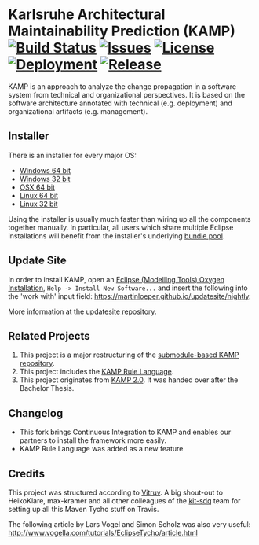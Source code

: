 # Karlsruhe Architectural Maintainability Prediction (KAMP) [![Build Status](https://travis-ci.org/KAMP-Research/KAMP_CPRL.svg?branch=master)](https://travis-ci.org/KAMP-Research/KAMP_CPRL) [![Issues](https://img.shields.io/github/issues/KAMP-Research/KAMP_CPRL.svg)](https://github.com/KAMP-Research/KAMP_CPRL/issues) [![License](https://img.shields.io/github/license/KAMP-Research/KAMP_CPRL.svg)](https://raw.githubusercontent.com/KAMP-Research/KAMP_CPRL/master/LICENSE) [![Deployment](https://img.shields.io/github/last-commit/KAMP-Research/KAMP_CPRL/master.svg?label=last%20deployed%20nightly)](https://martinloeper.github.io/updatesite/nightly) [![Release](https://img.shields.io/github/release/KAMP-Research/KAMP_CPRL.svg)](https://martinloeper.github.io/updatesite/release)

KAMP is an approach to analyze the change propagation in a software system from technical and organizational perspectives. It is based on the software architecture annotated with technical (e.g. deployment) and organizational artifacts (e.g. management).

## Installer
There is an installer for every major OS:
- [Windows 64 bit](https://github.com/MartinLoeper/KAMP-Windows-Installer)
- [Windows 32 bit](https://github.com/MartinLoeper/KAMP-Windows-32bit-Installer)
- [OSX 64 bit](https://github.com/MartinLoeper/KAMP-OSX-Installer)
- [Linux 64 bit](https://github.com/MartinLoeper/KAMP-Linux-Installer)
- [Linux 32 bit](https://github.com/MartinLoeper/KAMP-Linux-32bit-Installer)

Using the installer is usually much faster than wiring up all the components together manually.
In particular, all users which share multiple Eclipse installations will benefit from the installer's underlying [bundle pool](https://stackoverflow.com/questions/28746404/what-does-the-bundle-pool-option-in-the-eclipse-installer-has-to-offer).

## Update Site
In order to install KAMP, open an [Eclipse (Modelling Tools) Oxygen Installation](https://www.eclipse.org/downloads/packages/release/Oxygen/3.RC3), `Help -> Install New Software...` and insert the following into the 'work with' input field: https://martinloeper.github.io/updatesite/nightly.

More information at the [updatesite repository](https://github.com/MartinLoeper/updatesite).

## Related Projects
1) This project is a major restructuring of the [submodule-based KAMP repository](https://github.com/KAMP-Research/KAMP).
2) This project includes the [KAMP Rule Language](https://github.com/MartinLoeper/KAMP-DSL).
3) This project originates from [KAMP 2.0](https://github.com/MartinLoeper/KAMP-2.0). It was handed over after the Bachelor Thesis.

## Changelog
- This fork brings Continuous Integration to KAMP and enables our partners to install the framework more easily.
- KAMP Rule Language was added as a new feature

## Credits
This project was structured according to [Vitruv](https://github.com/vitruv-tools/Vitruv). A big shout-out to HeikoKlare, max-kramer and all other colleagues of the [kit-sdq](https://github.com/kit-sdq) team for setting up all this Maven Tycho stuff on Travis.

The following article by Lars Vogel and Simon Scholz was also very useful: http://www.vogella.com/tutorials/EclipseTycho/article.html
